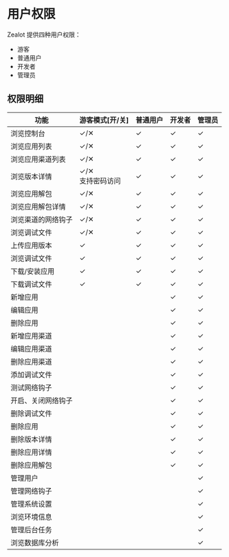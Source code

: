 # 用户权限

Zealot 提供四种用户权限：

- 游客
- 普通用户
- 开发者
- 管理员


## 权限明细

功能 | 游客模式[开/关] | 普通用户 | 开发者 | 管理员
---|---|---|---|---
浏览控制台 | ✓/✕ | ✓ | ✓ | ✓
浏览应用列表 | ✓/✕ | ✓ | ✓ | ✓
浏览应用渠道列表 | ✓/✕ | ✓ | ✓ | ✓
浏览版本详情 | ✓/✕ <br />支持密码访问 | ✓ | ✓ | ✓
浏览应用解包 | ✓/✕ | ✓ | ✓ | ✓
浏览应用解包详情 | ✓/✕ | ✓ | ✓ | ✓
浏览渠道的网络钩子 | ✓/✕ | ✓ | ✓ | ✓
浏览调试文件 | ✓/✕ | ✓ | ✓ | ✓
上传应用版本 | ✓ | ✓ | ✓ | ✓
浏览调试文件 | ✓ | ✓ | ✓ | ✓
下载/安装应用 | ✓ | ✓ | ✓ | ✓
下载调试文件 | ✓ | ✓ | ✓ | ✓
新增应用 |  |  | ✓ | ✓
编辑应用 |  |  | ✓ | ✓
删除应用 |  |  | ✓ | ✓
新增应用渠道 |  |  | ✓ | ✓
编辑应用渠道 |  |  | ✓ | ✓
删除应用渠道 |  |  | ✓ | ✓
添加调试文件 |  |  | ✓ | ✓
测试网络钩子 |  |  | ✓ | ✓
开启、关闭网络钩子 |  |  | ✓ | ✓
删除调试文件 |  |  | ✓ | ✓
删除应用 |  |  | ✓ | ✓
删除版本详情 |  |  | ✓ | ✓
删除应用详情 |  |  | ✓ | ✓
删除应用解包 |  |  | ✓ | ✓
管理用户  |  |  |  | ✓
管理网络钩子  |  |  |  | ✓
管理系统设置  |  |  |  | ✓
浏览环境信息  |  |  |  | ✓
管理后台任务  |  |  |  | ✓
浏览数据库分析  |  |  |  | ✓
